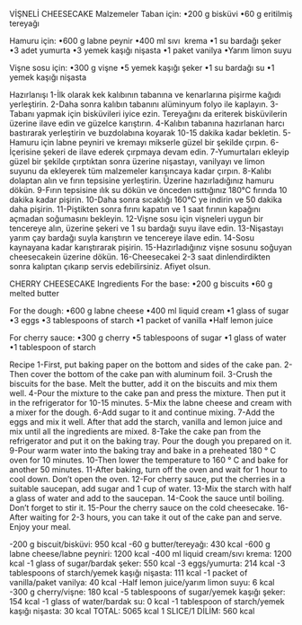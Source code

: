 VİŞNELİ CHEESECAKE
Malzemeler
Taban için:
•200 g bisküvi
•60 g eritilmiş tereyağı

Hamuru için:
•600 g labne peynir
•400 ml sıvı  krema
•1 su bardağı şeker
•3 adet yumurta
•3 yemek kaşığı nişasta
•1 paket vanilya
•Yarım limon suyu

Vişne sosu için:
•300 g vişne
•5 yemek kaşığı şeker
•1 su bardağı su
•1 yemek kaşığı nişasta 

Hazırlanışı
1-İlk olarak kek kalıbının tabanına ve kenarlarına pişirme kağıdı yerleştirin.
2-Daha sonra kalıbın tabanını alüminyum folyo ile kaplayın.
3-Tabanı yapmak için bisküvileri iyice ezin. Tereyağını da eriterek bisküvilerin üzerine ilave edin ve güzelce karıştırın.
4-Kalıbın tabanına hazırlanan harcı bastırarak yerleştirin ve buzdolabına koyarak 10-15 dakika kadar bekletin.
5-Hamuru için labne peyniri ve kremayı mikserle güzel bir şekilde çırpın.
6-İçerisine şekeri de ilave ederek çırpmaya devam edin.
7-Yumurtaları ekleyip güzel bir şekilde çırptıktan sonra üzerine nişastayı, vanilyayı ve limon suyunu da ekleyerek tüm malzemeler karışıncaya kadar çırpın.
8-Kalıbı dolaptan alın ve fırın tepsisine yerleştirin. Üzerine hazırladığınız hamuru dökün. 
9-Fırın tepsisine ılık su dökün ve önceden ısıttığınız 180°C fırında 10 dakika kadar pişirin.
10-Daha sonra sıcaklığı 160°C ye indirin ve 50 dakika daha pişirin.
11-Piştikten sonra fırını kapatın ve 1 saat fırının kapağını açmadan soğumasını bekleyin.
12-Vişne sosu için vişneleri uygun bir tencereye alın, üzerine şekeri ve 1 su bardağı suyu ilave edin.
13-Nişastayı yarım çay bardağı suyla karıştırın ve tencereye ilave edin.
14-Sosu kaynayana kadar karıştırarak pişirin.
15-Hazırladığınız vişne sosunu soğuyan cheesecakein üzerine dökün. 
16-Cheesecakei 2-3 saat dinlendirdikten sonra kalıptan çıkarıp servis edebilirsiniz. Afiyet olsun.


CHERRY CHEESECAKE
Ingredients
For the base:
•200 g biscuits
•60 g melted butter

For the dough:
•600 g labne cheese
•400 ml liquid cream
•1 glass of sugar
•3 eggs
•3 tablespoons of starch
•1 packet of vanilla
•Half lemon juice

For cherry sauce:
•300 g cherry
•5 tablespoons of sugar
•1 glass of water
•1 tablespoon of starch

Recipe
1-First, put baking paper on the bottom and sides of the cake pan.
2-Then cover the bottom of the cake pan with aluminum foil.
3-Crush the biscuits for the base. Melt the butter, add it on the biscuits and mix them well.
4-Pour the mixture to the cake pan and press the mixture. Then put it in the refrigerator for 10-15 minutes.
5-Mix the labne cheese and cream with a mixer for the dough.
6-Add sugar to it and continue mixing.
7-Add the eggs and mix it well. After that add the starch, vanilla and lemon juice and mix until all the ingredients are mixed.
8-Take the cake pan from the refrigerator and put it on the baking tray. Pour the dough you prepared on it.
9-Pour warm water into the baking tray and bake in a preheated 180 ° C oven for 10 minutes.
10-Then lower the temperature to 160 ° C and bake for another 50 minutes.
11-After baking, turn off the oven and wait for 1 hour to cool down. Don’t open the oven.
12-For cherry sauce, put the cherries in a suitable saucepan, add sugar and 1 cup of water.
13-Mix the starch with half a glass of water and add to the saucepan.
14-Cook the sauce until boiling. Don’t forget to stir it.
15-Pour the cherry sauce on the cold cheesecake.
16-After waiting for 2-3 hours, you can take it out of the cake pan and serve. Enjoy your meal.

-200 g biscuit/bisküvi: 950 kcal
-60 g butter/tereyağı: 430 kcal
-600 g labne cheese/labne peyniri: 1200 kcal
-400 ml liquid cream/sıvı krema: 1200 kcal
-1 glass of sugar/bardak şeker: 550 kcal
-3 eggs/yumurta: 214 kcal
-3 tablespoons of starch/yemek kaşığı nişasta: 111 kcal
-1 packet of vanilla/paket vanilya: 40 kcal
-Half lemon juice/yarım limon suyu: 6 kcal
-300 g cherry/vişne: 180 kcal
-5 tablespoons of sugar/yemek kaşığı şeker: 154 kcal
-1 glass of water/bardak su: 0 kcal
-1 tablespoon of starch/yemek kaşığı nişasta: 30 kcal
TOTAL: 5065 kcal
1 SLICE/1 DİLİM: 560 kcal
